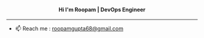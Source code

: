 <h4 align="center">  Hi I'm Roopam | DevOps Engineer</h4>

<hr />

- 📫 Reach me : roopamgupta68@gmail.com

<!---
whoroopamgupta/whoroopamgupta is a ✨ special ✨ repository because its `README.md` (this file) appears on your GitHub profile.
You can click the Preview link to take a look at your changes.
--->
